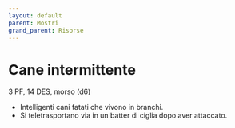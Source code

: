 ```yaml
---
layout: default
parent: Mostri
grand_parent: Risorse
---
```


# Cane intermittente

3 PF, 14 DES, morso (d6)

- Intelligenti cani fatati che vivono in branchi.
- Si teletrasportano via in un batter di ciglia dopo aver attaccato.